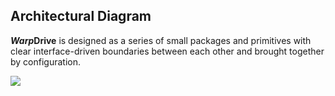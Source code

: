## Architectural Diagram

***Warp*Drive** is designed as a series of small packages and primitives with clear interface-driven boundaries between each other and brought together by configuration.

<img src="./assets/ember-data-architecture.png">

